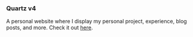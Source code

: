 ### Quartz v4

A personal website where I display my personal project, experience, blog posts, and more. Check it out [here](https://bryanjhdang.github.io/quartz/).

